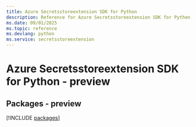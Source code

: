 ```yaml
---
title: Azure Secretsstoreextension SDK for Python
description: Reference for Azure Secretsstoreextension SDK for Python
ms.date: 09/01/2025
ms.topic: reference
ms.devlang: python
ms.service: secretsstoreextension
---
```

# Azure Secretsstoreextension SDK for Python - preview
## Packages - preview
[!INCLUDE [packages](secretsstoreextension-index.md)]